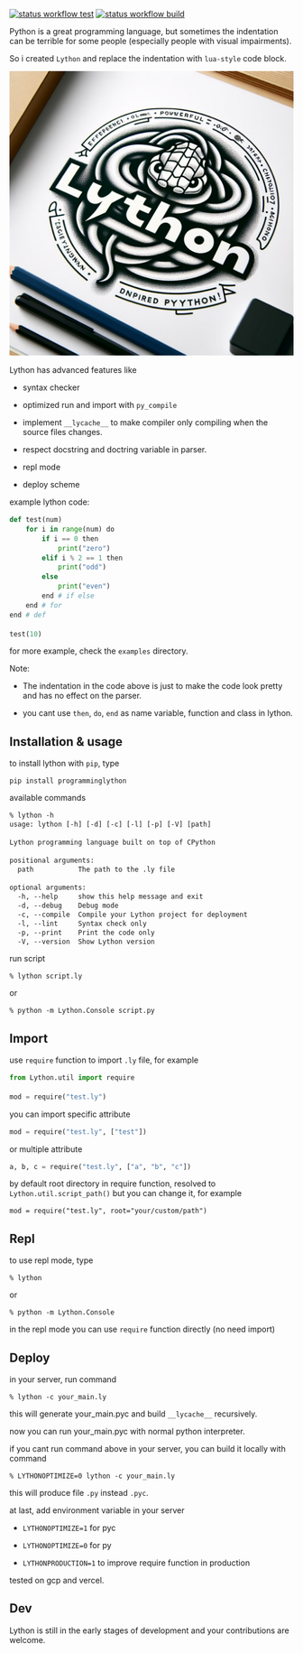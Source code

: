 [![status workflow test](https://github.com/guangrei/lython/actions/workflows/python-app.yml/badge.svg)](https://github.com/guangrei/lython/actions) 
[![status workflow build](https://github.com/guangrei/lython/actions/workflows/release_to_pypi.yml/badge.svg)](https://github.com/guangrei/lython/actions)

Python is a great programming language, but sometimes the indentation can be terrible for some people (especially people with visual impairments).

So i created `Lython` and  replace the indentation with `lua-style` code block. 

![Lython](Lython.jpg)

Lython has advanced features like

- syntax checker

- optimized run and import with `py_compile`

- implement `__lycache__` to make compiler only compiling when the source files changes.

- respect docstring and doctring variable in parser.

- repl mode

- deploy scheme

example lython code:

```python
def test(num)
    for i in range(num) do
        if i == 0 then
            print("zero")
        elif i % 2 == 1 then
            print("odd")
        else
            print("even")
        end # if else
    end # for
end # def

test(10)
```

for more example, check the `examples` directory.

Note:

- The indentation in the code above is just to make the code look pretty and has no effect on the parser.

- you cant use `then`, `do`, `end` as name variable, function and class in lython.

## Installation & usage

to install lython with `pip`, type

```
pip install programminglython
```

available commands
```
% lython -h
usage: lython [-h] [-d] [-c] [-l] [-p] [-V] [path]

Lython programming language built on top of CPython

positional arguments:
  path           The path to the .ly file

optional arguments:
  -h, --help     show this help message and exit
  -d, --debug    Debug mode
  -c, --compile  Compile your Lython project for deployment
  -l, --lint     Syntax check only
  -p, --print    Print the code only
  -V, --version  Show Lython version
```

run script
```
% lython script.ly
```
or
```
% python -m Lython.Console script.py
```

## Import

use `require` function to import `.ly` file, for example

```python
from Lython.util import require

mod = require("test.ly")
```
you can import specific attribute
```python
mod = require("test.ly", ["test"])
```
or multiple attribute
```python
a, b, c = require("test.ly", ["a", "b", "c"])
```
by default root directory in require function, resolved to `Lython.util.script_path()` but you can change it, for example
```
mod = require("test.ly", root="your/custom/path")
```

## Repl

to use repl mode, type
```
% lython
```
or
```
% python -m Lython.Console
```
in the repl mode you can use `require` function directly (no need import)

## Deploy

in your server, run command
```
% lython -c your_main.ly
```
this will generate your\_main.pyc and build `__lycache__` recursively.

now you can run your\_main.pyc with normal python interpreter.

if you cant run command above in your server, you can build it locally with command
```
% LYTHONOPTIMIZE=0 lython -c your_main.ly
```
this will produce file `.py` instead `.pyc`.

at last, add environment variable in your server

- `LYTHONOPTIMIZE=1` for pyc 

- `LYTHONOPTIMIZE=0` for py

- `LYTHONPRODUCTION=1` to improve require function in production


tested on gcp and vercel.

## Dev

Lython is still in the early stages of development and your contributions are welcome.